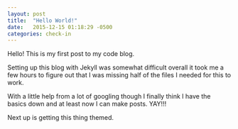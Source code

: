 ```yaml
---
layout: post
title:  "Hello World!"
date:   2015-12-15 01:18:29 -0500
categories: check-in
---
```


Hello! This is my first post to my code blog.

Setting up this blog with Jekyll was somewhat difficult overall it took me a few hours to figure out that I was missing half of the files I needed for this to work.

With a little help from a lot of googling though I finally think I have the basics down and at least now I can make posts. YAY!!!

Next up is getting this thing themed.